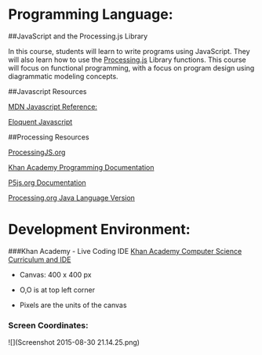 # Programming Language:  
##JavaScript and the Processing.js Library


In this course, students will learn to write programs using JavaScript.  They will also learn how to use the [Processing.js](http://processingJS.org) Library functions.  This course will focus on functional programming, with a focus on program design using diagrammatic modeling concepts.

##Javascript Resources

[MDN Javascript Reference:](https://developer.mozilla.org/en-US/docs/Web/JavaScript/Guide/Grammar_and_Types)

[Eloquent Javascript](http://eloquentjavascript.net/)

##Processing Resources

[ProcessingJS.org](http://processingjs.org/) 

[Khan Academy Programming Documentation](https://www.khanacademy.org/computing/cs/program-docs)

[P5js.org Documentation](http://p5js.org/)

[Processing.org Java Language Version](http://processing.org)

# Development Environment:  
###Khan Academy - Live Coding IDE
[Khan Academy Computer Science Curriculum and IDE](https://www.khanacademy.org/computing/computer-programming)

- Canvas:  400 x 400 px

- O,O is at top left corner

- Pixels are the units of the canvas


### Screen Coordinates:  
![](Screenshot 2015-08-30 21.14.25.png)